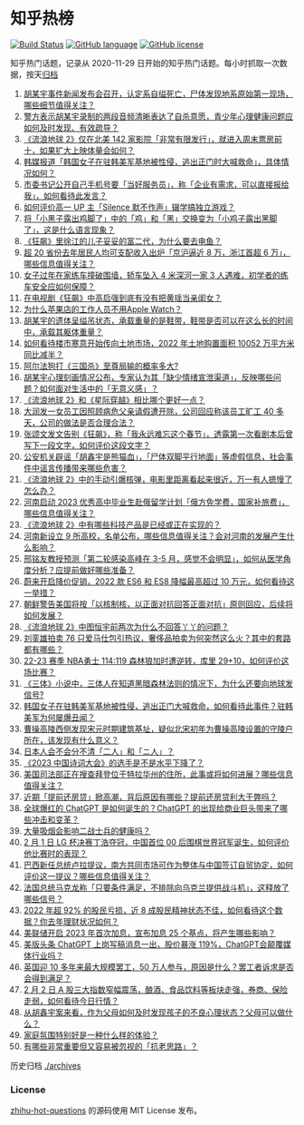 # 知乎热榜
[![Build Status](https://github.com/ToWeLong/zhihu-hot-questions/workflows/CI/badge.svg)](https://github.com/ToWeLong/zhihu-hot-questions/actions)
[![GitHub language](https://img.shields.io/badge/language-golang-orange.svg)](https://golang.org/)
[![GitHub license](https://img.shields.io/github/license/ToWeLong/zhihu-hot-questions)](https://github.com/ToWeLong/zhihu-hot-questions/blob/main/LICENSE)

知乎热门话题，记录从 2020-11-29 日开始的知乎热门话题。每小时抓取一次数据，按天[归档](./archives)

<!-- BEGIN -->

1. [胡某宇事件新闻发布会召开，认定系自缢死亡，尸体发现地系原始第一现场，哪些细节值得关注？](https://www.zhihu.com/question/581805708)
1. [警方表示胡某宇录制的两段音频清晰表达了自杀意愿，青少年心理健康问题应如何及时发现、有效疏导？](https://www.zhihu.com/question/581813357)
1. [《流浪地球 2》仅在北美 142 家影院「非常有限发行」，就进入周末票房前十，如果扩大上映体量会如何？](https://www.zhihu.com/question/581581357)
1. [韩媒报道「韩国女子在驻韩美军基地被性侵，逃出正门时大喊救命」，具体情况如何？](https://www.zhihu.com/question/581690353)
1. [市委书记公开自己手机号要「当好服务员」，称「企业有需求，可以直接报给我」，如何看待此发言？](https://www.zhihu.com/question/581136687)
1. [如何评价高一 UP 主「Silence 默不作声」辍学搞独立游戏？](https://www.zhihu.com/question/581274163)
1. [将「小黑子露出鸡脚了」中的「鸡」和「黑」交换变为「小鸡子露出黑脚了」，这是什么语言现象？](https://www.zhihu.com/question/581046900)
1. [《狂飙》里徐江的儿子妥妥的富二代，为什么要去电鱼？](https://www.zhihu.com/question/581483000)
1. [超 20 省份去年居民人均可支配收入出炉「京沪逼近 8 万，浙江首超 6 万」，哪些信息值得关注？](https://www.zhihu.com/question/581045265)
1. [女子过年在家练车撞破围墙，轿车坠入 4 米深河一家 3 人遇难，初学者的练车安全应如何保障？](https://www.zhihu.com/question/580864738)
1. [在电视剧《狂飙》中高启强到底有没有把黄瑶当亲闺女？](https://www.zhihu.com/question/581736914)
1. [为什么苹果店的工作人员不用Apple Watch？](https://www.zhihu.com/question/580435016)
1. [胡某宇的遗体呈缢吊状态，承载重量的是鞋带，鞋带是否可以在这么长的时间中，承载其躯体重量？](https://www.zhihu.com/question/581829985)
1. [如何看待楼市寒意开始传向土地市场，2022 年土地购置面积 10052 万平方米同比减半？](https://www.zhihu.com/question/581052128)
1. [阿尔法狗打《三国杀》至尊局输的概率多大?](https://www.zhihu.com/question/572033916)
1. [胡某宇心理刻画情况公布，专家认为其「缺少情绪宣泄渠道」，反映哪些问题？如何面对生活中的「无意义感」？](https://www.zhihu.com/question/581820754)
1. [《流浪地球 2》和《星际穿越》相比哪个更好一点？](https://www.zhihu.com/question/580542198)
1. [大润发一女员工因照顾病危父亲请假遭开除，公司回应称该员工旷工 40 多天，公司的做法是否合理合法？](https://www.zhihu.com/question/581800979)
1. [张颂文发文告别《狂飙》，称「我永远难忘这个春节」，透露第一次看剧本后曾写下一段文字，如何评价这段文字？](https://www.zhihu.com/question/581791307)
1. [公安机关辟谣「胡鑫宇是熊猫血」，「尸体双脚平行地面」等虚假信息，社会事件中谣言传播带来哪些危害？](https://www.zhihu.com/question/581829916)
1. [《流浪地球 2》中的手动引爆核弹，电影里距离看起来很近，万一有人摁慢了怎么办？](https://www.zhihu.com/question/580522509)
1. [河南启动 2023 优秀高中毕业生赴俄留学计划「俄方免学费，国家补旅费」，哪些信息值得关注？](https://www.zhihu.com/question/581701691)
1. [《流浪地球 2》中有哪些科技产品是已经或正在实现的？](https://www.zhihu.com/question/580036756)
1. [河南新设立 9 所高校，名单公布，哪些信息值得关注？会对河南的发展产生什么影响？](https://www.zhihu.com/question/581634668)
1. [邢铭友教授预测「第二轮感染高峰在 3-5 月，感觉不会明显」，如何从医学角度分析？应提前做好哪些准备？](https://www.zhihu.com/question/581775620)
1. [蔚来开启降价促销，2022 款 ES6 和 ES8 降幅最高超过 10 万元，如何看待这一举措？](https://www.zhihu.com/question/581836653)
1. [朝鲜警告美国将按「以核制核，以正面对抗回答正面对抗」原则回应，后续将如何发展？](https://www.zhihu.com/question/581795033)
1. [《流浪地球 2》中图恒宇前两次为什么不回答丫丫的问题？](https://www.zhihu.com/question/580991820)
1. [刘銮雄拍卖 76 只爱马仕包引热议，奢侈品拍卖为何突然这么火？其中的套路都有哪些？](https://www.zhihu.com/question/581264429)
1. [22-23 赛季 NBA勇士 114:119 森林狼加时遭逆转，库里 29+10，如何评价这场比赛？](https://www.zhihu.com/question/581783146)
1. [《三体》小说中，三体人在知道黑暗森林法则的情况下，为什么还要向地球发信号?](https://www.zhihu.com/question/581704288)
1. [韩国女子在驻韩美军基地被性侵，逃出正门大喊救命，如何看待此事件？驻韩美军为何屡爆丑闻？](https://www.zhihu.com/question/581688518)
1. [曹操高陵西侧发现宋元时期建筑基址，疑似北宋初年为曹操高陵设置的守陵户所在，该发现有什么意义？](https://www.zhihu.com/question/581469159)
1. [日本人会不会分不清「二人」和「ニ人」？](https://www.zhihu.com/question/573151544)
1. [《2023 中国诗词大会》的选手是不是水平下降了？](https://www.zhihu.com/question/580512592)
1. [美国司法部正在搜查拜登位于特拉华州的住所，此事或将如何进展？哪些信息值得关注？](https://www.zhihu.com/question/581755145)
1. [近期「提前还房贷」掀高潮，背后原因有哪些？提前还房贷利大于弊吗？](https://www.zhihu.com/question/581687718)
1. [全球爆红的 ChatGPT 是如何诞生的？ChatGPT 的出现给商业巨头带来了哪些冲击和变革？](https://www.zhihu.com/question/581583010)
1. [大量吸烟会影响二战士兵的健康吗？](https://www.zhihu.com/question/581542333)
1. [2 月 1 日 LG 杯决赛丁浩夺冠，中国首位 00 后围棋世界冠军诞生，如何评价他比赛时的表现？](https://www.zhihu.com/question/581719030)
1. [巴西新任总统卢拉提议，南方共同市场可作为整体与中国签订自贸协定，如何评价这一提议？哪些信息值得关注？](https://www.zhihu.com/question/580973764)
1. [法国总统马克龙称「只要条件满足，不排除向乌克兰提供战斗机」，这释放了哪些信号？](https://www.zhihu.com/question/581441252)
1. [2022 年超 92% 的股民亏损，近 8 成股民精神状态不佳，如何看待这个数据？你去年理财状况如何？](https://www.zhihu.com/question/581864025)
1. [美联储开启 2023 年首次加息，宣布加息 25 个基点，将产生哪些影响？](https://www.zhihu.com/question/581774857)
1. [美版头条 ChatGPT 上岗写稿消息一出，股价暴涨 119%，ChatGPT会颠覆媒体行业吗？](https://www.zhihu.com/question/580798079)
1. [英国迎 10 多年来最大规模罢工，50 万人参与，原因是什么？罢工者诉求是否会得到满足？](https://www.zhihu.com/question/581834978)
1. [2 月 2 日 A 股三大指数窄幅震荡，酿酒、食品饮料等板块走强，券商、保险走弱，如何看待今日行情？](https://www.zhihu.com/question/581858578)
1. [从胡鑫宇案来看，作为父母如何及时发现孩子的不良心理状态？父母可以做什么？](https://www.zhihu.com/question/581817066)
1. [家庭氛围特别好是一种什么样的体验？](https://www.zhihu.com/question/581707338)
1. [有哪些非常重要但又容易被忽视的「抗老思路」？](https://www.zhihu.com/question/581835584)

<!-- END -->

历史归档 [./archives](./archives)


### License
[zhihu-hot-questions](https://github.com/towelong/zhihu-hot-questions) 的源码使用 MIT License 发布。